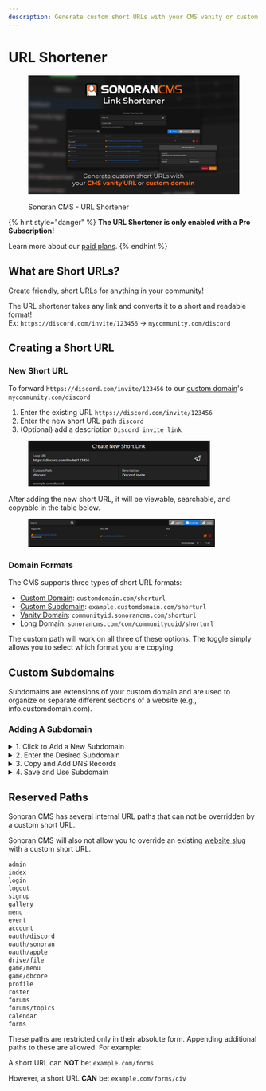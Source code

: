 ```yaml
---
description: Generate custom short URLs with your CMS vanity or custom domain!
---
```


# URL Shortener

<figure><img src="../../.gitbook/assets/rectangle_linkshort.png" alt=""><figcaption><p>Sonoran CMS - URL Shortener</p></figcaption></figure>

{% hint style="danger" %}
**The URL Shortener is only enabled with a Pro Subscription!**

Learn more about our [paid plans](../../pricing/pricing-faq/create-and-manage-a-subscription.md).
{% endhint %}

## What are Short URLs?

Create friendly, short URLs for anything in your community!

The URL shortener takes any link and converts it to a short and readable format!\
Ex: `https://discord.com/invite/123456` -> `mycommunity.com/discord`

## Creating a Short URL

### New Short URL

To forward `https://discord.com/invite/123456` to our [custom domain](../customization/custom-domain.md#custom-domain)'s `mycommunity.com/discord`

1. Enter the existing URL `https://discord.com/invite/123456`
2. Enter the new short URL path `discord`
3. (Optional) add a description `Discord invite link`

<figure><img src="../../.gitbook/assets/image (1) (1) (1).png" alt="" width="365"><figcaption></figcaption></figure>

After adding the new short URL, it will be viewable, searchable, and copyable in the table below.

<figure><img src="../../.gitbook/assets/image (1) (1) (1) (1).png" alt="" width="375"><figcaption></figcaption></figure>

### Domain Formats

The CMS supports three types of short URL formats:

* [Custom Domain](../customization/custom-domain.md#custom-domain): `customdomain.com/shorturl`
* [Custom Subdomain](url-shortener.md#custom-subdomains): `example.customdomain.com/shorturl`
* [Vanity Domain](../customization/custom-domain.md#vanity-urls): `communityid.sonorancms.com/shorturl`
* Long Domain: `sonorancms.com/com/communityuuid/shorturl`

The custom path will work on all three of these options. The toggle simply allows you to select which format you are copying.

## Custom Subdomains

Subdomains are extensions of your custom domain and are used to organize or separate different sections of a website (e.g., info.customdomain.com).

### Adding A Subdomain

<details>

<summary>1. Click to Add a New Subdomain</summary>

Click the `+` icon next to the short URL type selector.

<img src="../../.gitbook/assets/image (52).png" alt="URL Shortener: Add Subdomain" data-size="original">

</details>

<details>

<summary>2. Enter the Desired Subdomain</summary>

Enter your desired subdomain for your community's [configured custom domain](../customization/custom-domain.md#custom-domain).

Here, the subdomain is `links` and the custom domain is `sonoranrp.com`

<img src="../../.gitbook/assets/image (53).png" alt="URL Shortener: Subdomain Url" data-size="original">

</details>

<details>

<summary>3. Copy and Add DNS Records</summary>

Copy the information from the panel to create a `CNAME` and `TXT` DNS record.

<img src="../../.gitbook/assets/image (57).png" alt="" data-size="original">

The examples below show DNS management via Cloudflare.\
If you are unsure how to add a DNS record, contact your domain provider.

\
If you are using Cloudflare, **DISABLE the proxy mode** and set it to `DNS Only`

<img src="../../.gitbook/assets/image (55).png" alt="Cloudflare: Subdomain CNAME Record" data-size="original"><img src="../../.gitbook/assets/image (56).png" alt="Cloudflare: Subdomain TXT Record" data-size="original">

</details>

<details>

<summary>4. Save and Use Subdomain</summary>

After saving your new `CNAME` and `TXT` record, click `Add Link Subdomain` to verify the DNS records.

Note: _Depending on your DNS provider, there may be a cache delay before the DNS records are detected._

<img src="../../.gitbook/assets/image (58).png" alt="" data-size="original">

You can now select the custom domain in the `URL Type` drop-down to be used when creating a new short URL.

![](<../../.gitbook/assets/image (60).png>)

</details>

## Reserved Paths

Sonoran CMS has several internal URL paths that can not be overridden by a custom short URL.

Sonoran CMS will also not allow you to override an existing [website slug](../community-website/website-builder.md) with a custom short URL.

```
admin
index
login
logout
signup
gallery
menu
event
account
oauth/discord
oauth/sonoran
oauth/apple
drive/file
game/menu
game/qbcore
profile
roster
forums
forums/topics
calendar
forms
```

These paths are restricted only in their absolute form. Appending additional paths to these are allowed. For example:

A short URL can **NOT** be: `example.com/forms`

However, a short URL **CAN** be: `example.com/forms/civ`
